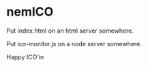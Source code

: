 # nemICO


Put index.html on an html server somewhere. 


Put ico-monitor.js on a node server somewhere. 

Happy ICO'in